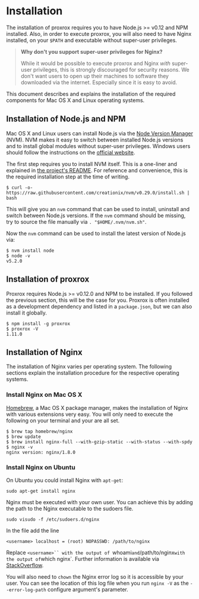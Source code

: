# Installation

The installation of proxrox requires you to have Node.js >= v0.12 and NPM installed. Also, in order to execute proxrox, you will also need to have Nginx installed, on your `$PATH` and executable without super-user privileges.

> **Why don't you support super-user privileges for Nginx?**
>
> While it would be possible to execute proxrox and Nginx *with* super-user privileges, this is strongly discouraged for security reasons. We don't want users to open up their machines to software they downloaded via the internet. Especially since it is easy to avoid.

This document describes and explains the installation of the required components for Mac OS X and Linux operating systems.

## Installation of Node.js and NPM
Mac OS X and Linux users can install Node.js via the
[Node Version Manager](https://github.com/creationix/nvm) (NVM). NVM makes it easy to switch between installed Node.js versions and to install global modules without super-user privileges. Windows users should follow the instructions on the [official website](http://nodejs.org/).

The first step requires you to install NVM itself. This is a one-liner and explained in [the project's README](https://github.com/creationix/nvm#install-script). For reference and convenience, this is the required installation step at the time of writing.

```
$ curl -o- https://raw.githubusercontent.com/creationix/nvm/v0.29.0/install.sh | bash
```

This will give you an `nvm` command that can be used to install, uninstall and switch between Node.js versions. If the `nvm` command should be missing, try to source the file manually via `. "$HOME/.nvm/nvm.sh"`.

Now the `nvm` command can be used to install the latest version of Node.js via:

```
$ nvm install node
$ node -v
v5.2.0
```

## Installation of proxrox
Proxrox requires Node.js >= v0.12.0 and NPM to be installed. If you followed the previous section, this will be the case for you. Proxrox is often installed as a development dependency and listed in a `package.json`, but we can also install it globally.

```
$ npm install -g proxrox
$ proxrox -V
1.11.0
```

## Installation of Nginx
The installation of Nginx varies per operating system. The following sections explain the installation procedure for the respective operating systems.

### Install Nginx on Mac OS X
[Homebrew](http://brew.sh/), a Mac OS X package manager, makes the installation of Nginx with various extensions very easy. You will only need to execute the following on your terminal and your are all set.

```
$ brew tap homebrew/nginx
$ brew update
$ brew install nginx-full --with-gzip-static --with-status --with-spdy
$ nginx -v
nginx version: nginx/1.8.0
```

### Install Nginx on Ubuntu
On Ubuntu you could install Nginx with `apt-get`:

```
sudo apt-get install nginx
```

Nginx must be executed with your own user. You can achieve this by adding the path to the Nginx executable to the sudoers file.

```
sudo visudo -f /etc/sudoers.d/nginx
```

In the file add the line

```
<username> localhost = (root) NOPASSWD: /path/to/nginx
```

Replace `<username>`` with the output of `whoami` and `/path/to/nginx` with the output of `which nginx`. Further information is available via [StackOverflow](http://askubuntu.com/questions/159007/how-do-i-run-specific-sudo-commands-without-a-password).

You will also need to `chown` the Nginx error log so it is accessible by your user. You can see the location of this log file when you run `nginx -V` as the `--error-log-path` configure argument's parameter.

